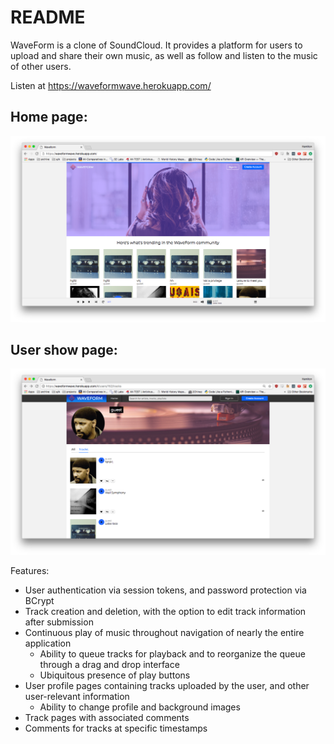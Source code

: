 # README

WaveForm is a clone of SoundCloud. It provides a platform for users to upload and share their own music, as well as follow and listen to the music of other users.

Listen at https://waveformwave.herokuapp.com/

## Home page:
![alt text](https://raw.githubusercontent.com/1stepremoved/waveform/master/wiki-docs/images/home_page.jpg)

## User show page:
![alt text](https://raw.githubusercontent.com/1stepremoved/waveform/master/wiki-docs/images/user_show_page.jpg)


Features:
  * User authentication via session tokens, and password protection via BCrypt
  * Track creation and deletion, with the option to edit track information after submission
  * Continuous play of music throughout navigation of nearly the entire application
    * Ability to queue tracks for playback and to reorganize the queue through a drag and drop interface
    * Ubiquitous presence of play buttons
  * User profile pages containing tracks uploaded by the user, and other user-relevant information
    * Ability to change profile and background images
  * Track pages with associated comments
  * Comments for tracks at specific timestamps
